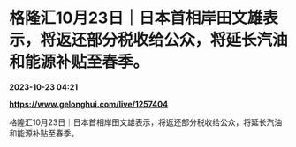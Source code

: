 # 格隆汇10月23日｜日本首相岸田文雄表示，将返还部分税收给公众，将延长汽油和能源补贴至春季。

**2023-10-23 04:21**

**https://www.gelonghui.com/live/1257404**

格隆汇10月23日｜日本首相岸田文雄表示，将返还部分税收给公众，将延长汽油和能源补贴至春季。